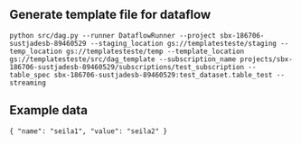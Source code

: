 ## Generate template file for dataflow

`python src/dag.py --runner DataflowRunner --project sbx-186706-sustjadesb-89460529 --staging_location gs://templatesteste/staging --temp_location gs://templatesteste/temp --template_location gs://templatesteste/src/dag_template --subscription_name projects/sbx-186706-sustjadesb-89460529/subscriptions/test_subscription --table_spec sbx-186706-sustjadesb-89460529:test_dataset.table_test --streaming`

## Example data

`{ "name": "seila1", "value": "seila2" }`